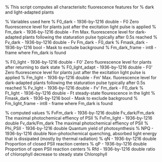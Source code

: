 % This script computes all characterisitc fluorescence features for
% dark and light-adapted plants

% Variables used here
% F0_dark        - 1936-by-1216          double - F0 Zero fluorescence level for plants just after the excitation light pulse is applied
% Fm_dark        - 1936-by-1216          double - Fm Max. fluorescence level for dark-adapted plants following the staturation pulse typically after 0.5s reached
% Fv_dark        - 1936-by-1216          double - Fv Fm_dark - F0_dark 
% Fmask_dark     - 1936-by-1216          bool  - Mask to exclude background
% Fm_dark_frame  -                       int8   - frame where Fm_dark is found 

% F0_light       - 1936-by-1216         double - F0' Zero fluorescence level for plants after returning to dark state
% F0_light_adapt - 1936-by-1216         double - F0' Zero fluorescence level for plants just after the excitation light pulse is applied
% Fm_light       - 1936-by-1216         double - Fm' Max. fluorescence level for dark-adapted plants following the staturation pulse typically after 0.5s reached
% Fv_light       - 1936-by-1216         double - Fv' Fm_dark - F0_dark 
% Ft_light       - 1936-by-1216         double - Ft  steady-state flourescence in the light 
% Fmask_dark     - 1936-by-1216         bool   - Mask to exclude background
% Fm_light_frame -                      int8   - frame where Fm_dark is found 

% computed values
% FvFm_dark      -  1936-by-1216        double  Fv_dark/Fm_dark The maximal photochemical effiency of PSII
% FvFm_light     -  1936-by-1216        double  Fv_dark/Fm_dark The maximal photochemical effiency of PSII
% Phi_PSII       -  1936-by-1216        double  Quantum yield of photosynthesis
% NPQ            -  1936-by-1216        double  Non-photochemical quenching, absorbed light energy that is dissipated (mostly by thermal radiation)
% qN             -  1936-by-1216        double  Proportion of closed PSII reaction centers
% qP             -  1936-by-1216        double  Proportion of open PSII reaction centers
% Rfd            -  1936-by-1216        double  ratio of chlorophyll decrease to steady state Chlorophyll
